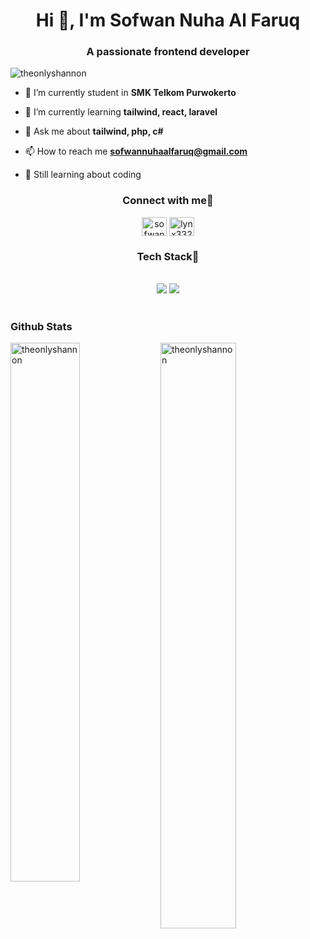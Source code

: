 <h1 align="center">Hi 👋, I'm Sofwan Nuha Al Faruq</h1>
<h3 align="center">A passionate frontend developer</h3>

<p align="left"> <img src="https://komarev.com/ghpvc/?username=theonlyshannon&label=Profile%20views&color=0e75b6&style=flat" alt="theonlyshannon" /> </p>

- 🏫 I’m currently student in **SMK Telkom Purwokerto**

- 🌱 I’m currently learning **tailwind, react, laravel**

- 💬 Ask me about **tailwind, php, c#**

- 📫 How to reach me **sofwannuhaalfaruq@gmail.com**

- 🏀 Still learning about coding 

<h3 align="center">Connect with me🤗</h3>
<p align="center">
<a href="https://linkedin.com/in/sofwan-nuha-al-faruq-5a595b269" target="blank"><img align="center" src="https://raw.githubusercontent.com/rahuldkjain/github-profile-readme-generator/master/src/images/icons/Social/linked-in-alt.svg" alt="sofwan nuha al faruq" height="30" width="40" /></a>
<a href="https://instagram.com/lynx3321.img" target="blank"><img align="center" src="https://raw.githubusercontent.com/rahuldkjain/github-profile-readme-generator/master/src/images/icons/Social/instagram.svg" alt="lynx3321.img" height="30" width="40" /></a>
</p>

<h3 align="center">Tech Stack💫</h3>
<br>
<div align="center">
    <img src="https://skillicons.dev/icons?i=react,bootstrap,html,css,vscode,github,figma,tailwind,git" />
    <img src="https://skillicons.dev/icons?i=javascript,c#,nextjs,mysql,flask" /><br>
</div>
<br>
<h3 align="left">Github Stats</h3>

<img align="left" width="47%" src="https://github-readme-stats.vercel.app/api?username=theonlyshannon&show_icons=true&locale=en" alt="theonlyshannon" />

<img align="left" width="49%" src="https://github-readme-streak-stats.herokuapp.com/?user=theonlyshannon&" alt="theonlyshannon" />
